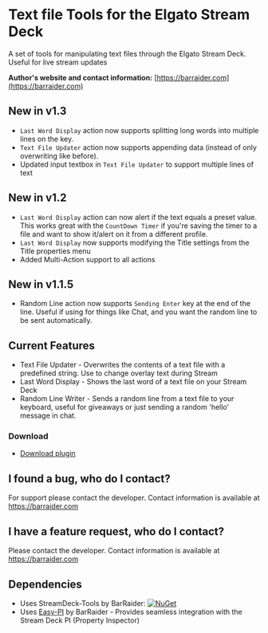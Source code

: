 # Text file Tools for the Elgato Stream Deck

A set of tools for manipulating text files through the Elgato Stream Deck. Useful for live stream updates

 **Author's website and contact information:** [https://barraider.com](https://barraider.com)

## New in v1.3
- `Last Word Display` action now supports splitting long words into multiple lines on the key.
- `Text File Updater` action now supports appending data (instead of only overwriting like before).
- Updated input textbox in `Text File Updater` to support multiple lines of text


## New in v1.2
- `Last Word Display` action can now alert if the text equals a preset value. This works great with the `CountDown Timer` if you're saving the timer to a file and want to show it/alert on it from a different profile.
- `Last Word Display` now supports modifying the Title settings from the Title properties menu
- Added Multi-Action support to all actions


## New in v1.1.5
- Random Line action now supports `Sending Enter` key at the end of the line. Useful if using for things like Chat, and you want the random line to be sent automatically.

## Current Features
* Text File Updater - Overwrites the contents of a text file with a predefined string. Use to change overlay text during Stream
* Last Word Display - Shows the last word of a text file on your Stream Deck
* Random Line Writer - Sends a random line from a text file to your keyboard, useful for giveaways or just sending a random 'hello' message in chat.


### Download

* [Download plugin](https://github.com/BarRaider/streamdeck-textfiletools/releases/)

## I found a bug, who do I contact?
For support please contact the developer. Contact information is available at https://barraider.com

## I have a feature request, who do I contact?
Please contact the developer. Contact information is available at https://barraider.com

## Dependencies
* Uses StreamDeck-Tools by BarRaider: [![NuGet](https://img.shields.io/nuget/v/streamdeck-tools.svg?style=flat)](https://www.nuget.org/packages/streamdeck-tools)
* Uses [Easy-PI](https://github.com/BarRaider/streamdeck-easypi) by BarRaider - Provides seamless integration with the Stream Deck PI (Property Inspector) 
